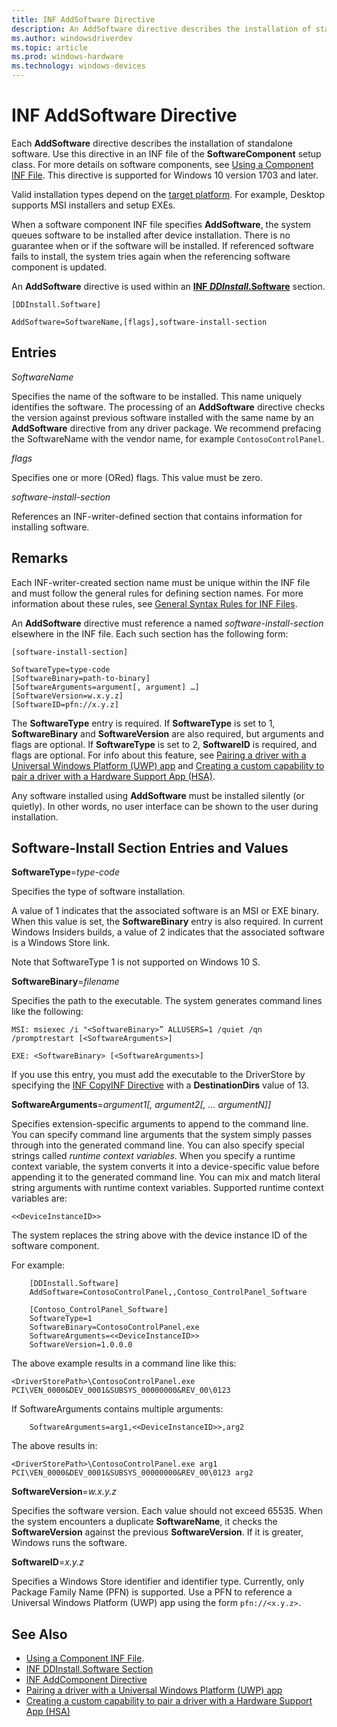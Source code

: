 ```yaml
---
title: INF AddSoftware Directive
description: An AddSoftware directive describes the installation of standalone software.
ms.author: windowsdriverdev
ms.topic: article
ms.prod: windows-hardware
ms.technology: windows-devices
---
```


# INF AddSoftware Directive

Each **AddSoftware** directive describes the installation of standalone software.  Use this directive in an INF file of the **SoftwareComponent** setup class. For more details on software components, see [Using a Component INF File](using-a-component-inf-file.md).  This directive is supported for Windows 10 version 1703 and later.

Valid installation types depend on the [target platform](../develop/windows-10-editions-for-universal-drivers.md). For example, Desktop supports MSI installers and setup EXEs.

When a software component INF file specifies **AddSoftware**, the system queues software to be installed after device installation.  There is no guarantee when or if the software will be installed.
If referenced software fails to install, the system tries again when the referencing software component is updated.

An **AddSoftware** directive is used within an [**INF *DDInstall*.Software**](inf-ddinstall-software-section.md) section.

```
[DDInstall.Software]

AddSoftware=SoftwareName,[flags],software-install-section
```

## Entries

*SoftwareName*

Specifies the name of the software to be installed.  This name uniquely identifies the software.  The processing of an **AddSoftware** directive checks the version against previous software installed with the same name by an **AddSoftware** directive from any driver package.  We recommend prefacing the SoftwareName with the vendor name, for example `ContosoControlPanel`.

*flags*

Specifies one or more (ORed) flags.  This value must be zero.

*software-install-section*

References an INF-writer-defined section that contains information for installing software.
	
## Remarks

Each INF-writer-created section name must be unique within the INF file and must follow the general rules for defining section names.  For more information about these rules, see [General Syntax Rules for INF Files](general-syntax-rules-for-inf-files.md).

An **AddSoftware** directive must reference a named *software-install-section* elsewhere in the INF file.  Each such section has the following form:

```
[software-install-section]

SoftwareType=type-code
[SoftwareBinary=path-to-binary]
[SoftwareArguments=argument[, argument] …]
[SoftwareVersion=w.x.y.z]
[SoftwareID=pfn://x.y.z]
```

The **SoftwareType** entry is required.  If **SoftwareType** is set to 1, **SoftwareBinary** and **SoftwareVersion** are also required, but arguments and flags are optional. If **SoftwareType** is set to 2, **SoftwareID** is required, and flags are optional.  For info about this feature, see [Pairing a driver with a Universal Windows Platform (UWP) app](pairing-app-and-driver-versions.md) and [Creating a custom capability to pair a driver with a Hardware Support App (HSA)](../devapps/creating-a-custom-capability-to-pair-driver-with-hsa.md).

Any software installed using **AddSoftware** must be installed silently (or quietly). In other words, no user interface can be shown to the user during installation.    

## Software-Install Section Entries and Values

**SoftwareType**=*type-code*

Specifies the type of software installation.

A value of 1 indicates that the associated software is an MSI or EXE binary. When this value is set, the **SoftwareBinary** entry is also required. In current Windows Insiders builds, a value of 2 indicates that the associated software is a Windows Store link.

Note that SoftwareType 1 is not supported on Windows 10 S.

**SoftwareBinary**=*filename*

Specifies the path to the executable.  The system generates command lines like the following:

`MSI: msiexec /i "<SoftwareBinary>” ALLUSERS=1 /quiet /qn /promptrestart [<SoftwareArguments>]`

`EXE: <SoftwareBinary> [<SoftwareArguments>]`

If you use this entry, you must add the executable to the DriverStore by specifying the [INF CopyINF Directive](inf-copyfiles-directive.md) with  a **DestinationDirs** value of 13.

**SoftwareArguments**=*argument1[, argument2[, … argumentN]]*

Specifies extension-specific arguments to append to the command line.  You can specify command line arguments that the system simply passes through into the generated command line.  You can also specify special strings called *runtime context variables*.  When you specify a runtime context variable, the system converts it into a device-specific value before appending it to the generated command line.  You can mix and match literal string arguments with runtime context variables.  Supported runtime context variables are:

`<<DeviceInstanceID>>`

The system replaces the string above with the device instance ID of the software component.

For example:

```
	[DDInstall.Software]
	AddSoftware=ContosoControlPanel,,Contoso_ControlPanel_Software

	[Contoso_ControlPanel_Software]
	SoftwareType=1
	SoftwareBinary=ContosoControlPanel.exe
	SoftwareArguments=<<DeviceInstanceID>>
	SoftwareVersion=1.0.0.0
```

The above example results in a command line like this:

`<DriverStorePath>\ContosoControlPanel.exe PCI\VEN_0000&DEV_0001&SUBSYS_00000000&REV_00\0123`

If SoftwareArguments contains multiple arguments:

```
	SoftwareArguments=arg1,<<DeviceInstanceID>>,arg2
```

The above results in:

`<DriverStorePath>\ContosoControlPanel.exe arg1 PCI\VEN_0000&DEV_0001&SUBSYS_00000000&REV_00\0123 arg2`

**SoftwareVersion**=*w.x.y.z*

Specifies the software version.  Each value should not exceed 65535.  When the system encounters a duplicate **SoftwareName**, it checks the **SoftwareVersion** against the previous **SoftwareVersion**.  If it is greater, Windows runs the software.

**SoftwareID**=*x.y.z*

Specifies a Windows Store identifier and identifier type.  Currently, only Package Family Name (PFN) is supported.  Use a PFN to reference a Universal Windows Platform (UWP) app using the form `pfn://<x.y.z>`.

<!--add link to related page in UWP docs once it is available-->

## See Also

* [Using a Component INF File](using-a-component-inf-file.md).
* [INF DDInstall.Software Section](inf-ddinstall-software-section.md)
* [INF AddComponent Directive](inf-addcomponent-directive.md)
* [Pairing a driver with a Universal Windows Platform (UWP) app](pairing-app-and-driver-versions.md)
* [Creating a custom capability to pair a driver with a Hardware Support App (HSA)](../devapps/creating-a-custom-capability-to-pair-driver-with-hsa.md)
